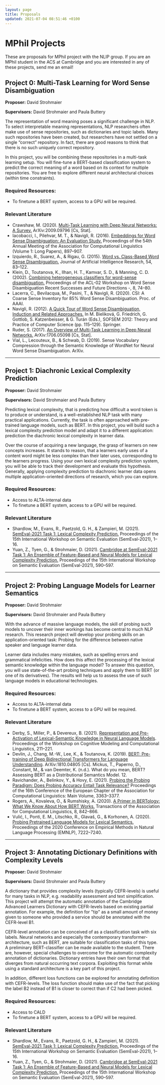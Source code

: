 ```yaml
---
layout: page
title: Proposals
updated: 2021-07-04 08:51:46 +0100
---
```


# MPhil Projects

These are proposals for MPhil project with the NLIP group. If you are an MPhil student in the ACS at Cambridge and you are interested in any of these projects, send me an email! 

## Project 0: Multi-Task Learning for Word Sense Disambiguation
**Proposer:** David Strohmaier

**Supervisors:** David Strohmaier and Paula Buttery

The representation of word meaning poses a significant challenge in NLP. To select interpretable meaning representations, NLP researchers often make use of sense repositories, such as dictionaries and topic labels. Many such repositories have been created, but researchers have not settled on a single “correct” repository. In fact, there are good reasons to think that there is no such uniquely correct repository.

In this project, you will be combining these repositories in a multi-task learning setup. You will fine-tune a BERT-based classification system to predict the correct meaning of a word based on its context for multiple repositories. You are free to explore different neural architectural choices (within time constraints).

### Required Resources:
* To finetune a BERT system, access to a GPU will be required.

### Relevant Literature
- Crawshaw, M. (2020). [Multi-Task Learning with Deep Neural Networks: A Survey.](http://arxiv.org/abs/2009.09796) ArXiv:2009.09796 [Cs, Stat].
- Iacobacci, I., Pilehvar, M. T., & Navigli, R. (2016). [Embeddings for Word Sense Disambiguation: An Evaluation Study.](https://doi.org/10.18653/v1/P16-1085) Proceedings of the 54th Annual Meeting of the Association for Computational Linguistics (Volume 1: Long Papers), 897–907.
- Izquierdo, R., Suarez, A., & Rigau, G. (2015). [Word vs. Class-Based Word Sense Disambiguation.](https://doi.org/10.1613/jair.4727) Journal of Artificial Intelligence Research, 54, 83–122. 
- Klein, D., Toutanova, K., Ilhan, H. T., Kamvar, S. D., & Manning, C. D. (2002). [Combining heterogeneous classifiers for word-sense disambiguation.](https://doi.org/10.3115/1118675.1118686) Proceedings of the ACL-02 Workshop on Word Sense Disambiguation Recent Successes and Future Directions -, 8, 74–80. 
- Lacerra, C., Bevilacqua, M., Pasini, T., & Navigli, R. (2020). CSI: A Coarse Sense Inventory for 85% Word Sense Disambiguation. Proc. of AAAI.
- Navigli, R. (2012). [A Quick Tour of Word Sense Disambiguation, Induction and Related Approaches.](https://doi.org/10.1007/978-3-642-27660-6_10) In M. Bieliková, G. Friedrich, G. Gottlob, S. Katzenbeisser, & G. Turán (Eds.), SOFSEM 2012: Theory and Practice of Computer Science (pp. 115–129). Springer.
- Ruder, S. (2017). [An Overview of Multi-Task Learning in Deep Neural Networks.](http://arxiv.org/abs/1706.05098) ArXiv:1706.05098 [Cs, Stat]. 
- Vial, L., Lecouteux, B., & Schwab, D. (2019). Sense Vocabulary Compression through the Semantic Knowledge of WordNet for Neural Word Sense Disambiguation. ArXiv.

***


## Project 1: Diachronic Lexical Complexity Prediction
**Proposer:** David Strohmaier

**Supervisors:** David Strohmaier and Paula Buttery

Predicting lexical complexity, that is predicting how difficult a word token is to produce or understand, is a well-established NLP task with many practical applications. Currently, the task is often approached with pre-trained language models, such as BERT. In this project, you will build such a lexical complexity prediction model and adapt it to a different application: prediction the diachronic lexical complexity in learner data.

Over the course of acquiring a new language, the grasp of learners on new concepts increases. It stands to reason, that a learners early uses of a content word might be less complex than their later uses, corresponding to the learners progress. Using your own lexical complexity prediction system, you will be able to track their development and evaluate this hypothesis. Generally, applying complexity prediction to diachronic learner data opens multiple application-oriented directions of research, which you can explore.


### Required Resources:
* Access to ALTA-internal data
* To finetune a BERT system, access to a GPU will be required.

### Relevant Literature
- Shardlow, M., Evans, R., Paetzold, G. H., & Zampieri, M. (2021). [SemEval-2021 Task 1: Lexical Complexity Prediction.](https://doi.org/10.18653/v1/2021.semeval-1.1) Proceedings of the 15th International Workshop on Semantic Evaluation (SemEval-2021), 1–16.
- Yuan, Z., Tyen, G., & Strohmaier, D. (2021). [Cambridge at SemEval-2021 Task 1: An Ensemble of Feature-Based and Neural Models for Lexical Complexity Prediction.](https://doi.org/10.18653/v1/2021.semeval-1.74) Proceedings of the 15th International Workshop on Semantic Evaluation (SemEval-2021), 590–597.

***


## Project 2: Probing Language Models for Learner Semantics
**Proposer:** David Strohmaier

**Supervisors:** David Strohmaier and Paula Buttery

With the advance of massive language models, the skill of probing such models to uncover their inner workings has become central to much NLP research. This research project will develop your probing skills on an application-oriented task: Probing for the difference between native speaker and language learner data.

Learner data includes many mistakes, such as spelling errors and grammatical infelicities. How does this affect the processing of the lexical semantic knowledge within the language model? To answer this question, you will use state-of-the-art probing techniques and apply them to BERT (or one of its derivatives). The results will help us to assess the use of such language models in educational technologies.

### Required Resources:
* Access to ALTA-internal data
* To finetune a BERT system, access to a GPU will be required.

### Relevant Literature
- Derby, S., Miller, P., & Devereux, B. (2021). [Representation and Pre-Activation of Lexical-Semantic Knowledge in Neural Language Models](https://doi.org/10.18653/v1/2021.cmcl-1.25). Proceedings of the Workshop on Cognitive Modeling and Computational Linguistics, 211–221.
- Devlin, J., Chang, M.-W., Lee, K., & Toutanova, K. (2019). [BERT: Pre-training of Deep Bidirectional Transformers for Language Understanding](http://arxiv.org/abs/1810.04805). ArXiv:1810.04805 [Cs]. 
Mickus, T., Paperno, D., Constant, M., & van Deemter, K. (n.d.). What do you mean, BERT? Assessing BERT as a Distributional Semantics Model. 12.
- Ravichander, A., Belinkov, Y., & Hovy, E. (2021). [Probing the Probing Paradigm: Does Probing Accuracy Entail Task Relevance?](https://aclanthology.org/2021.eacl-main.295) Proceedings of the 16th Conference of the European Chapter of the Association for Computational Linguistics: Main Volume, 3363–3377. 
- Rogers, A., Kovaleva, O., & Rumshisky, A. (2020). [A Primer in BERTology: What We Know About How BERT Works.](https://doi.org/10.1162/tacl_a_00349) Transactions of the Association for Computational Linguistics, 8, 842–866. 
- Vulić, I., Ponti, E. M., Litschko, R., Glavaš, G., & Korhonen, A. (2020). [Probing Pretrained Language Models for Lexical Semantics.](https://doi.org/10.18653/v1/2020.emnlp-main.586) Proceedings of the 2020 Conference on Empirical Methods in Natural Language Processing (EMNLP), 7222–7240.

***


## Project 3: Annotating Dictionary Definitions with Complexity Levels
**Proposer:** David Strohmaier

**Supervisors:** David Strohmaier and Paula Buttery

A dictionary that provides complexity levels (typically CEFR-levels) is useful for many tasks in NLP, e.g. readability assessment and text simplification. This project will attempt the automatic annotation of the Cambridge Advanced Learners Dictionary with CEFR-levels based on existing partial annotation. For example, the definition for "tip" as a small amount of money given to someone who provided a service should be annotated with the CEFR-level B1. 

CEFR-level annotation can be conceived of as a classification task with six labels. Neural networks and especially the contemporary transformer-architecture, such as BERT, are suitable for classification tasks of this type. A preliminary BERT-classifier can be made available to the student. There are, however, special challenges to overcome for the automatic complexity annotation of dictionaries. Dictionary entries have their own format that diverges from natural occurring text corpora. Exploiting this format while using a standard architecture is a key part of this project.

In addition, different loss functions can be explored for annotating definition with CEFR-levels. The loss function should make use of the fact that picking the label B2 instead of B1 is closer to correct than if C2 had been picked.

### Required Resources:
* Access to CALD
* To finetune a BERT system, access to a GPU will be required.

### Relevant Literature
- Shardlow, M., Evans, R., Paetzold, G. H., & Zampieri, M. (2021). [SemEval-2021 Task 1: Lexical Complexity Prediction.](https://doi.org/10.18653/v1/2021.semeval-1.1) Proceedings of the 15th International Workshop on Semantic Evaluation (SemEval-2021), 1–16.
- Yuan, Z., Tyen, G., & Strohmaier, D. (2021). [Cambridge at SemEval-2021 Task 1: An Ensemble of Feature-Based and Neural Models for Lexical Complexity Prediction.](https://doi.org/10.18653/v1/2021.semeval-1.74) Proceedings of the 15th International Workshop on Semantic Evaluation (SemEval-2021), 590–597.
